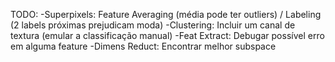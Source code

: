 TODO:
-Superpixels: Feature Averaging (média pode ter outliers) / Labeling (2 labels próximas prejudicam moda)
-Clustering: Incluir um canal de textura (emular a classificação manual)
-Feat Extract: Debugar possível erro em alguma feature
-Dimens Reduct: Encontrar melhor subspace